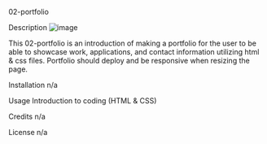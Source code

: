 02-portfolio

Description
![image](https://user-images.githubusercontent.com/34764586/190262375-d81a0ae4-329b-426b-be32-2de6b45dc849.png)

This 02-portfolio is an introduction of making a portfolio for the user to be able to showcase work, applications, and contact information utilizing html & css files. Portfolio should deploy and be responsive when resizing the page.  

Installation
n/a

Usage
Introduction to coding (HTML & CSS)

Credits
n/a

License
n/a
